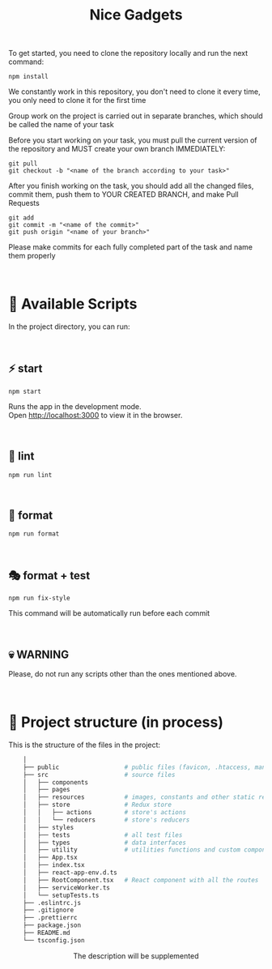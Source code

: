 <h1 align="center">Nice Gadgets</h1>

<br />

To get started, you need to clone the repository locally and run the next command:

```
npm install
```

We constantly work in this repository, you don't need to clone it every time, you only need to clone it for the first time

Group work on the project is carried out in separate branches, which should be called the name of your task

Before you start working on your task, you must pull the current version of the repository and MUST create your own branch IMMEDIATELY:

```
git pull
git checkout -b "<name of the branch according to your task>"
```

After you finish working on the task, you should add all the changed files, commit them, push them to YOUR CREATED BRANCH, and make Pull Requests

```
git add
git commit -m "<name of the commit>"
git push origin "<name of your branch>"
```

Please make commits for each fully completed part of the task and name them properly

<br />

# 🚀 Available Scripts

In the project directory, you can run:

<br />

## ⚡️ start

```
npm start
```

Runs the app in the development mode.\
Open [http://localhost:3000](http://localhost:3000) to view it in the browser.

<br />

## 🧶 lint

```
npm run lint
```

<br />

## 🎯 format

```
npm run format
```

<br />

## 🎭 format + test

```
npm run fix-style
```

This command will be automatically run before each commit

<br />

## 💀 WARNING

Please, do not run any scripts other than the ones mentioned above.

<br />

# 🧬 Project structure (in process)

This is the structure of the files in the project:

```sh
    │
    ├── public                  # public files (favicon, .htaccess, manifest, ...)
    ├── src                     # source files
    │   ├── components
    │   ├── pages
    │   ├── resources           # images, constants and other static resources
    │   ├── store               # Redux store
    │   │   ├── actions         # store's actions
    │   │   └── reducers        # store's reducers
    │   ├── styles
    │   ├── tests               # all test files
    │   ├── types               # data interfaces
    │   ├── utility             # utilities functions and custom components
    │   ├── App.tsx
    │   ├── index.tsx
    │   ├── react-app-env.d.ts
    │   ├── RootComponent.tsx   # React component with all the routes
    │   ├── serviceWorker.ts
    │   └── setupTests.ts
    ├── .eslintrc.js
    ├── .gitignore
    ├── .prettierrc
    ├── package.json
    ├── README.md
    └── tsconfig.json
```

<p align="center">The description will be supplemented</p>
